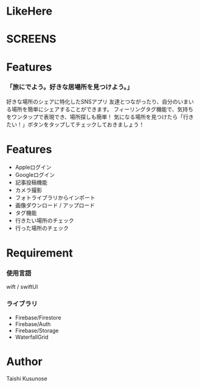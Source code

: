 # LikeHere
  
# SCREENS
 

 
# Features

### 「旅にでよう。好きな居場所を見つけよう。」

好きな場所のシェアに特化したSNSアプリ
友達とつながったり、自分のいまいる場所を簡単にシェアすることができます。
フィーリングタグ機能で、気持ちをワンタップで表現でき、場所探しも簡単！
気になる場所を見つけたら「行きたい！」ボタンをタップしてチェックしておきましょう！
 
# Features

- Appleログイン
- Googleログイン
- 記事投稿機能
- カメラ撮影
- フォトライブラリからインポート
- 画像ダウンロード / アップロード
- タグ機能
- 行きたい場所のチェック
- 行った場所のチェック

# Requirement

### 使用言語
wift / swiftUI

### ライブラリ
- Firebase/Firestore
- Firebase/Auth
- Firebase/Storage
- WaterfallGrid
 
# Author
 
Taishi Kusunose
